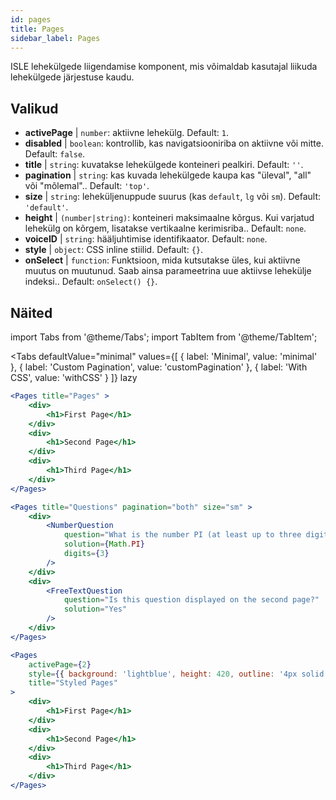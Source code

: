 ```yaml
---
id: pages 
title: Pages
sidebar_label: Pages
---
```


ISLE lehekülgede liigendamise komponent, mis võimaldab kasutajal liikuda lehekülgede järjestuse kaudu.

## Valikud

* __activePage__ | `number`: aktiivne lehekülg. Default: `1`.
* __disabled__ | `boolean`: kontrollib, kas navigatsiooniriba on aktiivne või mitte. Default: `false`.
* __title__ | `string`: kuvatakse lehekülgede konteineri pealkiri. Default: `''`.
* __pagination__ | `string`: kas kuvada lehekülgede kaupa kas "üleval", "all" või "mõlemal".. Default: `'top'`.
* __size__ | `string`: leheküljenuppude suurus (kas `default`, `lg` või `sm`). Default: `'default'`.
* __height__ | `(number|string)`: konteineri maksimaalne kõrgus. Kui varjatud lehekülg on kõrgem, lisatakse vertikaalne kerimisriba.. Default: `none`.
* __voiceID__ | `string`: hääljuhtimise identifikaator. Default: `none`.
* __style__ | `object`: CSS inline stiilid. Default: `{}`.
* __onSelect__ | `function`: Funktsioon, mida kutsutakse üles, kui aktiivne muutus on muutunud. Saab ainsa parameetrina uue aktiivse lehekülje indeksi.. Default: `onSelect() {}`.


## Näited

import Tabs from '@theme/Tabs';
import TabItem from '@theme/TabItem';

<Tabs
    defaultValue="minimal"
    values={[
        { label: 'Minimal', value: 'minimal' },
        { label: 'Custom Pagination', value: 'customPagination' },
        { label: 'With CSS', value: 'withCSS' }
    ]}
    lazy
>

<TabItem value="minimal">

```jsx live
<Pages title="Pages" >
    <div>
        <h1>First Page</h1>
    </div>
    <div>
        <h1>Second Page</h1>
    </div>
    <div>
        <h1>Third Page</h1>
    </div>
</Pages>
```

</TabItem>

<TabItem value="customPagination" >

```jsx live
<Pages title="Questions" pagination="both" size="sm" >
    <div>
        <NumberQuestion
            question="What is the number PI (at least up to three digits after the decimal point)?"
            solution={Math.PI}
            digits={3}
        />
    </div>
    <div>
        <FreeTextQuestion 
            question="Is this question displayed on the second page?"
            solution="Yes" 
        />
    </div>
</Pages>
```
</TabItem>

<TabItem value="withCSS">

```jsx live
<Pages 
    activePage={2}
    style={{ background: 'lightblue', height: 420, outline: '4px solid black' }} 
    title="Styled Pages"
>
    <div>
        <h1>First Page</h1>
    </div>
    <div>
        <h1>Second Page</h1>
    </div>
    <div>
        <h1>Third Page</h1>
    </div>
</Pages>
```

</TabItem>

</Tabs>

